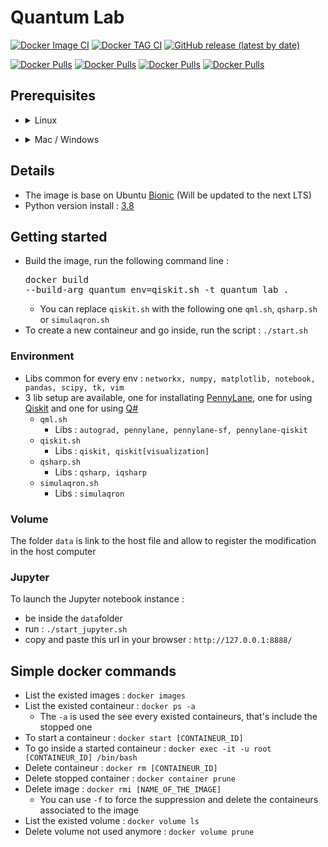 # Quantum Lab
[![Docker Image CI](https://github.com/mickahell/quantum_lab/actions/workflows/docker-image.yml/badge.svg)](https://github.com/mickahell/quantum_lab/actions/workflows/docker-image.yml)
[![Docker TAG CI](https://github.com/mickahell/quantum_lab/actions/workflows/docker-tag.yml/badge.svg)](https://github.com/mickahell/quantum_lab/actions/workflows/docker-tag.yml)
[![GitHub release (latest by date)](https://img.shields.io/github/v/release/mickahell/quantum_lab)](https://github.com/mickahell/quantum_lab/releases)

[![Docker Pulls](https://img.shields.io/docker/pulls/mickahell/quantum_lab_qiskit?label=Quantum%20Lab%20Qiskit&style=for-the-badge)](https://hub.docker.com/r/mickahell/quantum_lab_qiskit)
[![Docker Pulls](https://img.shields.io/docker/pulls/mickahell/quantum_lab_qml?label=Quantum%20Lab%20QML&style=for-the-badge)](https://hub.docker.com/r/mickahell/quantum_lab_qml)
[![Docker Pulls](https://img.shields.io/docker/pulls/mickahell/quantum_lab_qsharp?label=Quantum%20Lab%20Q%23&style=for-the-badge)](https://hub.docker.com/r/mickahell/quantum_lab_qsharp)
[![Docker Pulls](https://img.shields.io/docker/pulls/mickahell/quantum_lab_simulaqron?label=Quantum%20Lab%20SimulaQron&style=for-the-badge)](https://hub.docker.com/r/mickahell/quantum_lab_simulaqron)

## Prerequisites
- <details><summary>Linux</summary>
  <pre>apt-get install docker-ce docker-ce-cli containerd.io</pre>
</details>

- <details><summary>Mac / Windows</summary>
  https://www.docker.com/products/docker-desktop
</details>

## Details
- The image is base on Ubuntu [Bionic](https://doc.ubuntu-fr.org/bionic) (Will be updated to the next LTS)
- Python version install : [3.8](https://www.python.org/downloads/release/python-383/)

## Getting started
- Build the image, run the following command line : <pre>docker build --build-arg quantum_env=qiskit.sh -t quantum_lab .</pre>
  - You can replace `qiskit.sh` with the following one `qml.sh`, `qsharp.sh` or `simulaqron.sh`
- To create a new containeur and go inside, run the script : `./start.sh`

### Environment
- Libs common for every env : ```networkx, numpy, matplotlib, notebook, pandas, scipy, tk, vim```
- 3 lib setup are available, one for installating [PennyLane](https://pennylane.ai), one for using [Qiskit](https://qiskit.org) and one for using [Q#](https://azure.microsoft.com/fr-fr/resources/development-kit/quantum-computing/)
  - `qml.sh`
    - Libs : ```autograd, pennylane, pennylane-sf, pennylane-qiskit```
  - `qiskit.sh`
    - Libs : ```qiskit, qiskit[visualization]```
  - `qsharp.sh`
    - Libs : ```qsharp, iqsharp```
  - `simulaqron.sh`
    - Libs : ```simulaqron```

### Volume
The folder `data` is link to the host file and allow to register the modification in the host computer

### Jupyter
To launch the Jupyter notebook instance :
- be inside the `data`folder
- run : `./start_jupyter.sh`
- copy and paste this url in your browser : `http://127.0.0.1:8888/`

## Simple docker commands
- List the existed images : `docker images`
- List the existed containeur : `docker ps -a`
  - The `-a` is used the see every existed containeurs, that's include the stopped one
- To start a containeur : `docker start [CONTAINEUR_ID]`
- To go inside a started containeur : `docker exec -it -u root [CONTAINEUR_ID] /bin/bash`
- Delete containeur : `docker rm [CONTAINEUR_ID]`
- Delete stopped container : `docker container prune`
- Delete image : `docker rmi [NAME_OF_THE_IMAGE]`
  - You can use `-f` to force the suppression and delete the containeurs associated to the image
- List the existed volume : `docker volume ls`
- Delete volume not used anymore : `docker volume prune`
